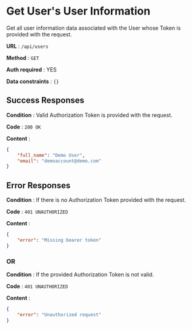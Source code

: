 # Get User's User Information

Get all user information data associated with the User whose Token is provided with the request.

**URL** : `/api/users`

**Method** : `GET`

**Auth required** : YES

**Data constraints** : `{}`

## Success Responses

**Condition** : Valid Authorization Token is provided with the request.

**Code** : `200 OK`

**Content** : 

```json
{
    "full_name": "Demo User",
    "email": "demoaccount@demo.com"
}
```

## Error Responses

**Condition** : If there is no Authorization Token provided with the request.

**Code** : `401 UNAUTHORIZED`

**Content** : 

```json
{
    "error": "Missing bearer token"
}
```
### OR

**Condition** : If the provided Authorization Token is not valid.

**Code** : `401 UNAUTHORIZED`

**Content** : 

```json
{
    "error": "Unauthorized request"
}
```
